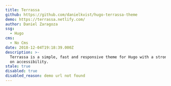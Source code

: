 ```yaml
---
title: Terrassa
github: https://github.com/danielkvist/hugo-terrassa-theme
demo: https://terrassa.netlify.com/
author: Daniel Zaragoza
ssg:
  - Hugo
cms:
  - No Cms
date: 2018-12-04T19:18:39.000Z
description: >-
  Terrassa is a simple, fast and responsive theme for Hugo with a strong focus
  on accessibility.
stale: true
disabled: true
disabled_reason: demo url not found
---
```

